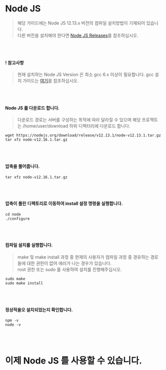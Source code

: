 # Node JS
> 해당 가이드에는 Node JS 12.13.x 버전의 컴파일 설치방법이 기재되어 있습니다.  
다른 버전을 설치해야 한다면 [Node JS Releases](https://nodejs.org/ko/download/releases/)를 참조하십시오.

<br/>
<br/>

#### ! 참고사항
> 현재 설치하는 Node JS Version 은 최소 gcc 6.x 이상이 필요합니다.
gcc 설치 가이드는 [여기](https://github.com/ionio-dev/CentOS-Docs/blob/master/CentOS-Linux-release-7.7.1908-(Core)-DVD/guide/gcc_installation.md)를 참조하십시오.   

<br/>
<br/>

#### Node JS 를 다운로드 합니다.
> 다운로드 경로는 서버를 구성하는 목적에 따라 달라질 수 있으며 해당 프로젝트는 /home/user/download 하위 디렉터리에 다운로드 합니다.
```
wget https://nodejs.org/download/release/v12.13.1/node-v12.13.1.tar.gz
tar xfz node-v12.16.1.tar.gz
```

<br/>
<br/>

#### 압축을 풀어줍니다.
```
tar xfz node-v12.16.1.tar.gz
```

<br/>
<br/>

#### 압축이 풀린 디렉토리로 이동하여 install 설정 명령을 실행합니다.
```
cd node
./configure
```

<br/>
<br/>

#### 컴파일 설치를 실행합니다.
> make 및 make install 과정 중 현재의 사용자가 컴파일 과정 중 경유하는 경로들에 대한 권한이 없어 에러가 나는 경우가 있습니다.   
root 권한 또는 sudo 를 사용하여 설치를 진행해주십시오.
```
sudo make
sudo make install
```

<br/>
<br/>

#### 정상적을오 설치되었는지 확인합니다.
```
npm -v
node -v
```

<br/>
<br/>

# 이제 Node JS 를 사용할 수 있습니다. 
<br/>
<br/>
